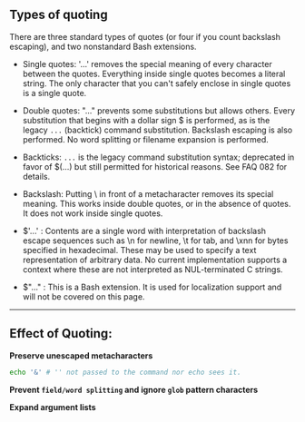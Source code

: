 ## Types of quoting

There are three standard types of quotes (or four if you count backslash escaping), and two nonstandard Bash extensions.

- Single quotes: '...' removes the special meaning of every character between the quotes. Everything inside single quotes becomes a literal string. The only character that you can't safely enclose in single quotes is a single quote.

- Double quotes: "..." prevents some substitutions but allows others. Every substitution that begins with a dollar sign $ is performed, as is the legacy `...` (backtick) command substitution. Backslash escaping is also performed. No word splitting or filename expansion is performed.

- Backticks: `...` is the legacy command substitution syntax; deprecated in favor of $(...) but still permitted for historical reasons. See FAQ 082 for details.

- Backslash: Putting \ in front of a metacharacter removes its special meaning. This works inside double quotes, or in the absence of quotes. It does not work inside single quotes.

- $'...' : Contents are a single word with interpretation of backslash escape sequences such as \n for newline, \t for tab, and \xnn for bytes specified in hexadecimal. These may be used to specify a text representation of arbitrary data. No current implementation supports a context where these are not interpreted as NUL-terminated C strings.

- $"..." : This is a Bash extension. It is used for localization support and will not be covered on this page.

---

## Effect of Quoting:

**Preserve unescaped metacharacters**

```bash
echo '&' # '' not passed to the command nor echo sees it.
```
**Prevent `field/word splitting` and ignore `glob` pattern characters**



**Expand argument lists**
